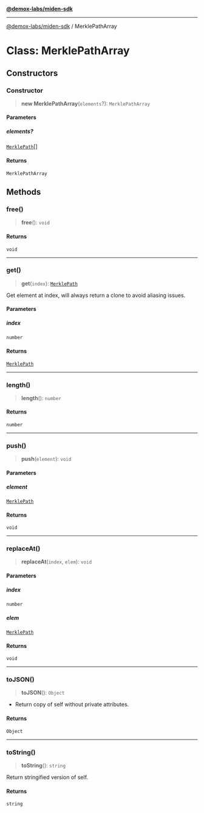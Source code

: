 [**@demox-labs/miden-sdk**](../README.md)

***

[@demox-labs/miden-sdk](../README.md) / MerklePathArray

# Class: MerklePathArray

## Constructors

### Constructor

> **new MerklePathArray**(`elements`?): `MerklePathArray`

#### Parameters

##### elements?

[`MerklePath`](MerklePath.md)[]

#### Returns

`MerklePathArray`

## Methods

### free()

> **free**(): `void`

#### Returns

`void`

***

### get()

> **get**(`index`): [`MerklePath`](MerklePath.md)

Get element at index, will always return a clone to avoid aliasing issues.

#### Parameters

##### index

`number`

#### Returns

[`MerklePath`](MerklePath.md)

***

### length()

> **length**(): `number`

#### Returns

`number`

***

### push()

> **push**(`element`): `void`

#### Parameters

##### element

[`MerklePath`](MerklePath.md)

#### Returns

`void`

***

### replaceAt()

> **replaceAt**(`index`, `elem`): `void`

#### Parameters

##### index

`number`

##### elem

[`MerklePath`](MerklePath.md)

#### Returns

`void`

***

### toJSON()

> **toJSON**(): `Object`

* Return copy of self without private attributes.

#### Returns

`Object`

***

### toString()

> **toString**(): `string`

Return stringified version of self.

#### Returns

`string`
